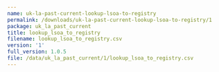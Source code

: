 ```yaml
---
name: uk-la-past-current-lookup-lsoa-to-registry
permalink: /downloads/uk-la-past-current-lookup-lsoa-to-registry/1
package: uk_la_past_current
title: lookup_lsoa_to_registry
filename: lookup_lsoa_to_registry.csv
version: '1'
full_version: 1.0.5
file: /data/uk_la_past_current/1/lookup_lsoa_to_registry.csv
---
```

